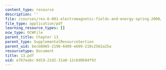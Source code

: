 ```yaml
---
content_type: resource
description: ''
file: /courses/res-6-001-electromagnetic-fields-and-energy-spring-2008/e7b7eabc9d1921d231a012c6d0b94f93_13.pdf
file_type: application/pdf
learning_resource_types: []
ocw_type: OCWFile
parent_title: Chapter 13
parent_type: SupplementalResourceSection
parent_uid: becb8965-2198-6489-e609-218c2562a25a
resourcetype: Document
title: 13.pdf
uid: e7b7eabc-9d19-21d2-31a0-12c6d0b94f93
---
```


